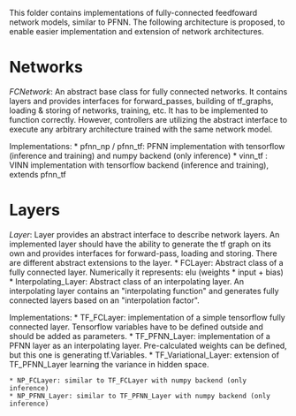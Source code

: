 This folder contains implementations of fully-connected feedfoward network models, similar to PFNN. 
The following architecture is proposed, to enable easier implementation and extension of network architectures. 


# Networks
*FCNetwork*: An abstract base class for fully connected networks. It contains layers and provides interfaces for forward_passes, building of tf_graphs, loading & storing of networks, training, etc. It has to be implemented to function correctly. However, controllers are utilizing the abstract interface to execute any arbitrary architecture trained with the same network model. 

Implementations:
	* pfnn_np / pfnn_tf: PFNN implementation with tensorflow (inference and training) and numpy backend (only inference)
	* vinn_tf : VINN implementation with tensorflow backend (inference and training), extends pfnn_tf

# Layers
*Layer*: Layer provides an abstract interface to describe network layers. An implemented layer should have the ability to generate the tf graph on its own and provides interfaces for forward-pass, loading and storing. There are different abstract extensions to the layer. 
	* FCLayer: Abstract class of a fully connected layer. Numerically it represents: elu (weights * input + bias)
	* Interpolating_Layer: Abstract class of an interpolating layer. An interpolating layer contains an "interpolating function" and generates fully connected layers based on an "interpolation factor". 

Implementations: 
	* TF_FCLayer: implementation of a simple tensorflow fully connected layer. Tensorflow variables have to be defined outside and should be added as parameters. 
	* TF_PFNN_Layer: implementation of a PFNN layer as an interpolating layer. Pre-calculated weights can be defined, but this one is generating tf.Variables. 
	* TF_Variational_Layer: extension of TF_PFNN_Layer learning the variance in hidden space. 

	* NP_FCLayer: similar to TF_FCLayer with numpy backend (only inference)
	* NP_PFNN_Layer: similar to TF_PFNN_Layer with numpy backend (only inference)

